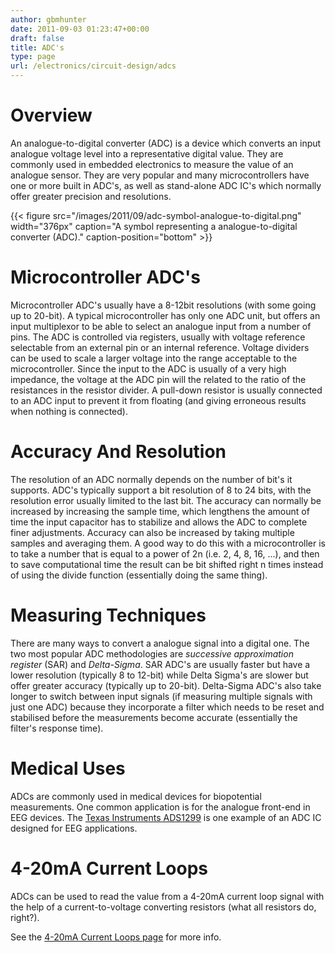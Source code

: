 ```yaml
---
author: gbmhunter
date: 2011-09-03 01:23:47+00:00
draft: false
title: ADC's
type: page
url: /electronics/circuit-design/adcs
---
```


# Overview




An analogue-to-digital converter (ADC) is a device which converts an input analogue voltage level into a representative digital value. They are commonly used in embedded electronics to measure the value of an analogue sensor. They are very popular and many microcontrollers have one or more built in ADC's, as well as stand-alone ADC IC's which normally offer greater precision and resolutions.


{{< figure src="/images/2011/09/adc-symbol-analogue-to-digital.png" width="376px" caption="A symbol representing a analogue-to-digital converter (ADC)." caption-position="bottom" >}}


# Microcontroller ADC's




Microcontroller ADC's usually have a 8-12bit resolutions (with some going up to 20-bit). A typical microcontroller has only one ADC unit, but offers an input multiplexor to be able to select an analogue input from a number of pins. The ADC is controlled via registers, usually with voltage reference selectable from an external pin or an internal reference. Voltage dividers can be used to scale a larger voltage into the range acceptable to the microcontroller. Since the input to the ADC is usually of a very high impedance, the voltage at the ADC pin will the related to the ratio of the resistances in the resistor divider. A pull-down resistor is usually connected to an ADC input to prevent it from floating (and giving erroneous results when nothing is connected).




# Accuracy And Resolution




The resolution of an ADC normally depends on the number of bit's it supports. ADC's typically support a bit resolution of 8 to 24 bits, with the resolution error usually limited to the last bit. The accuracy can normally be increased by increasing the sample time, which lengthens the amount of time the input capacitor has to stabilize and allows the ADC to complete finer adjustments. Accuracy can also be increased by taking multiple samples and averaging them. A good way to do this with a microcontroller is to take a number that is equal to a power of 2n (i.e. 2, 4, 8, 16, ...), and then to save computational time the result can be bit shifted right n times instead of using the divide function (essentially doing the same thing).




# Measuring Techniques




There are many ways to convert a analogue signal into a digital one. The two most popular ADC methodologies are _successive approximation register_ (SAR) and _Delta-Sigma_. SAR ADC's are usually faster but have a lower resolution (typically 8 to 12-bit) while Delta Sigma's are slower but offer greater accuracy (typically up to 20-bit). Delta-Sigma ADC's also take longer to switch between input signals (if measuring multiple signals with just one ADC) because they incorporate a filter which needs to be reset and stabilised before the measurements become accurate (essentially the filter's response time).




# Medical Uses




ADCs are commonly used in medical devices for biopotential measurements. One common application is for the analogue front-end in EEG devices. The [Texas Instruments ADS1299](http://www.ti.com/product/ads1299) is one example of an ADC IC designed for EEG applications.




# 4-20mA Current Loops




ADCs can be used to read the value from a 4-20mA current loop signal with the help of a current-to-voltage converting resistors (what all resistors do, right?).




See the [4-20mA Current Loops page](http://blog.mbedded.ninja/electronics/communication-protocols/4-20ma-current-loops) for more info.
